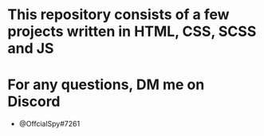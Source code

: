 # This repository consists of a few projects written in HTML, CSS, SCSS and JS

# For any questions, DM me on Discord
- @OffcialSpy#7261
